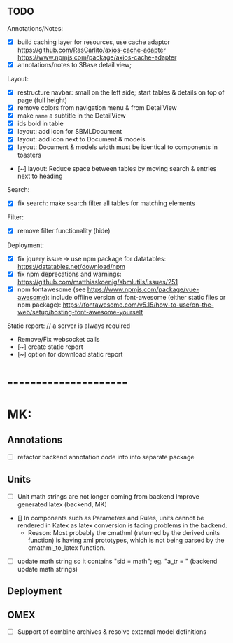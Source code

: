 ## TODO

Annotations/Notes:
- [x] build caching layer for resources, use cache adaptor
  https://github.com/RasCarlito/axios-cache-adapter
  https://www.npmjs.com/package/axios-cache-adapter
- [x] annotations/notes to SBase detail view;

Layout:
- [x] restructure navbar: small on the left side; start tables & details on top of page (full height)
- [x] remove colors from navigation menu & from DetailView
- [x] make `name` a subtitle in the DetailView
- [x] ids bold in table
- [x] layout: add icon for SBMLDocument
- [x] layout: add icon next to Document & models
- [x] layout: Document & models width must be identical to components in toasters
- [~] layout: Reduce space between tables by moving search & entries next to heading

Search:
- [x] fix search: make search filter all tables for matching elements

Filter:
- [x] remove filter functionality (hide)

Deployment:
- [x] fix jquery issue -> use npm package for datatables: https://datatables.net/download/npm
- [x] fix npm deprecations and warnings: https://github.com/matthiaskoenig/sbmlutils/issues/251
- [x] npm fontawesome (see https://www.npmjs.com/package/vue-awesome): include offline version of font-awesome (either static files or npm package): https://fontawesome.com/v5.15/how-to-use/on-the-web/setup/hosting-font-awesome-yourself 

Static report:  // a server is always required 
- Remove/Fix websocket calls
- [~] create static report 
- [~] option for download static report
  
# ---------------------    
# MK:
## Annotations
- [ ] refactor backend annotation code into into separate package

## Units
- [ ] Unit math strings are not longer coming from backend
Improve generated latex (backend, MK)
- [] In components such as Parameters and Rules, units cannot be rendered in Katex as latex conversion is facing problems in the backend.
    - Reason: Most probably the cmathml (returned by the derived units function) is having xml prototypes, which is not being parsed by the cmathml_to_latex function. 
- [ ] update math string so it contains "sid = math"; eg. "a_tr = " (backend update math strings)

## Deployment

## OMEX
- [ ] Support of combine archives & resolve external model definitions
